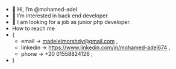 - 👋 Hi, I’m @mohamed-adel
- 👀 I’m interested in back end developer
- 💞️ I am looking for a job as junior php developer.
-  How to reach me  
-  {
      - email    -> madelelmorshdy@gmail.com ,
      - linkedin -> https://www.linkedin.com/in/mohamed-adel674 ,
      - phone    -> +20 01558824126 ;
 - }

<!---
mohamed-adel674/mohamed-adel674 is a ✨ special ✨ repository because its `README.md` (this file) appears on your GitHub profile.
You can click the Preview link to take a look at your changes.
--->
